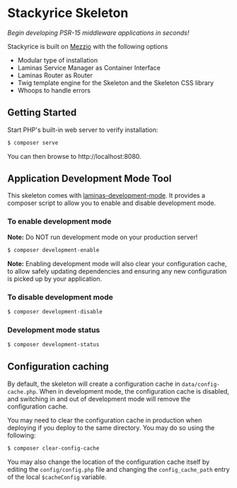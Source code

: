 # Stackyrice Skeleton

*Begin developing PSR-15 middleware applications in seconds!*

Stackyrice is built on  [Mezzio](https://github.com/mezzio/mezzio) with the following options

- Modular type of installation
- Laminas Service Manager as Container Interface
- Laminas Router as Router
- Twig template engine for the Skeleton and the Skeleton CSS library
- Whoops to handle errors

## Getting Started

Start PHP's built-in web server to verify installation:

```bash
$ composer serve
```
You can then browse to http://localhost:8080.

## Application Development Mode Tool

This skeleton comes with [laminas-development-mode](https://github.com/laminas/laminas-development-mode).
It provides a composer script to allow you to enable and disable development mode.

### To enable development mode

**Note:** Do NOT run development mode on your production server!

```bash
$ composer development-enable
```

**Note:** Enabling development mode will also clear your configuration cache, to
allow safely updating dependencies and ensuring any new configuration is picked
up by your application.

### To disable development mode

```bash
$ composer development-disable
```

### Development mode status

```bash
$ composer development-status
```

## Configuration caching

By default, the skeleton will create a configuration cache in
`data/config-cache.php`. When in development mode, the configuration cache is
disabled, and switching in and out of development mode will remove the
configuration cache.

You may need to clear the configuration cache in production when deploying if
you deploy to the same directory. You may do so using the following:

```bash
$ composer clear-config-cache
```

You may also change the location of the configuration cache itself by editing
the `config/config.php` file and changing the `config_cache_path` entry of the
local `$cacheConfig` variable.

